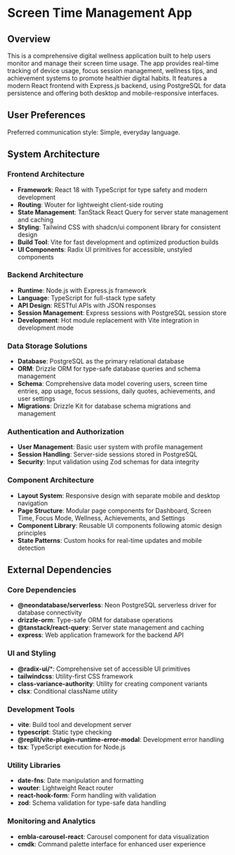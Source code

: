 # Screen Time Management App

## Overview

This is a comprehensive digital wellness application built to help users monitor and manage their screen time usage. The app provides real-time tracking of device usage, focus session management, wellness tips, and achievement systems to promote healthier digital habits. It features a modern React frontend with Express.js backend, using PostgreSQL for data persistence and offering both desktop and mobile-responsive interfaces.

## User Preferences

Preferred communication style: Simple, everyday language.

## System Architecture

### Frontend Architecture
- **Framework**: React 18 with TypeScript for type safety and modern development
- **Routing**: Wouter for lightweight client-side routing
- **State Management**: TanStack React Query for server state management and caching
- **Styling**: Tailwind CSS with shadcn/ui component library for consistent design
- **Build Tool**: Vite for fast development and optimized production builds
- **UI Components**: Radix UI primitives for accessible, unstyled components

### Backend Architecture
- **Runtime**: Node.js with Express.js framework
- **Language**: TypeScript for full-stack type safety
- **API Design**: RESTful APIs with JSON responses
- **Session Management**: Express sessions with PostgreSQL session store
- **Development**: Hot module replacement with Vite integration in development mode

### Data Storage Solutions
- **Database**: PostgreSQL as the primary relational database
- **ORM**: Drizzle ORM for type-safe database queries and schema management
- **Schema**: Comprehensive data model covering users, screen time entries, app usage, focus sessions, daily quotes, achievements, and user settings
- **Migrations**: Drizzle Kit for database schema migrations and management

### Authentication and Authorization
- **User Management**: Basic user system with profile management
- **Session Handling**: Server-side sessions stored in PostgreSQL
- **Security**: Input validation using Zod schemas for data integrity

### Component Architecture
- **Layout System**: Responsive design with separate mobile and desktop navigation
- **Page Structure**: Modular page components for Dashboard, Screen Time, Focus Mode, Wellness, Achievements, and Settings
- **Component Library**: Reusable UI components following atomic design principles
- **State Patterns**: Custom hooks for real-time updates and mobile detection

## External Dependencies

### Core Dependencies
- **@neondatabase/serverless**: Neon PostgreSQL serverless driver for database connectivity
- **drizzle-orm**: Type-safe ORM for database operations
- **@tanstack/react-query**: Server state management and caching
- **express**: Web application framework for the backend API

### UI and Styling
- **@radix-ui/***: Comprehensive set of accessible UI primitives
- **tailwindcss**: Utility-first CSS framework
- **class-variance-authority**: Utility for creating component variants
- **clsx**: Conditional className utility

### Development Tools
- **vite**: Build tool and development server
- **typescript**: Static type checking
- **@replit/vite-plugin-runtime-error-modal**: Development error handling
- **tsx**: TypeScript execution for Node.js

### Utility Libraries
- **date-fns**: Date manipulation and formatting
- **wouter**: Lightweight React router
- **react-hook-form**: Form handling with validation
- **zod**: Schema validation for type-safe data handling

### Monitoring and Analytics
- **embla-carousel-react**: Carousel component for data visualization
- **cmdk**: Command palette interface for enhanced user experience